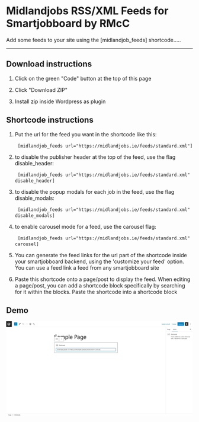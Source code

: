 # Midlandjobs RSS/XML Feeds for Smartjobboard by RMcC

Add some feeds to your site using the [midlandjob_feeds] shortcode.....

---

## Download instructions

1. Click on the green "Code" button at the top of this page

2. Click "Download ZIP"

3. Install zip inside Wordpress as plugin

## Shortcode instructions

1. Put the url for the feed you want in the shortcode like this:

        [midlandjob_feeds url="https://midlandjobs.ie/feeds/standard.xml"]

2. to disable the publisher header at the top of the feed, use the flag disable_header:

        [midlandjob_feeds url="https://midlandjobs.ie/feeds/standard.xml" disable_header]

3. to disable the popup modals for each job in the feed, use the flag disable_modals:

        [midlandjob_feeds url="https://midlandjobs.ie/feeds/standard.xml" disable_modals]

4. to enable carousel mode for a feed, use the carousel flag:

        [midlandjob_feeds url="https://midlandjobs.ie/feeds/standard.xml" carousel]

5. You can generate the feed links for the url part of the shortcode inside your smartjobboard backend, using the 'customize your feed' option. You can use a feed link a feed from any smartjobboard site

6. Paste this shortcode onto a page/post to display the feed. When editing a page/post, you can add a shortcode block specifically by searching for it within the blocks. Paste the shortcode into a shortcode block
 
## Demo

![demo img](https://github.com/robmccormack89/midlandjobs-feeds-plugin/blob/master/demo.jpg?raw=true)